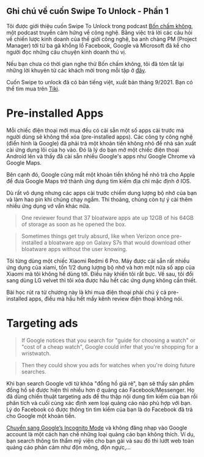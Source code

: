 ## Ghi chú về cuốn Swipe To Unlock - Phần 1

Tôi được giới thiệu cuốn Swipe To Unlock trong podcast [Bốn chấm không](https://open.spotify.com/show/0rbO8LhEBKGx2nsZ8ABCxG), một podcast truyền cảm hứng về công nghệ. Bằng việc trả lời các câu hỏi về chiến lược kinh doanh của thế giới công nghệ, ba anh chàng PM (Project Manager) tới từ ba gã khổng lồ Facebook, Google và Microsoft đã kể cho người đọc những câu chuyện kinh doanh thú vị. 

Nếu bạn chưa có thời gian nghe thử Bốn chấm không, tôi đã tóm tắt lại những lời khuyên từ các khách mời trong mỗi tập ở [đây](https://nanacoder.hashnode.dev/bon-cham-khong). 

Cuốn Swipe to unlock đã có bản tiếng việt, xuất bản tháng 9/2021. Bạn có thể tìm mua trên [Tiki](https://tiki.vn/swipe-to-unlock-p130327841.html?spid=130327842).

# Pre-installed Apps

Mỗi chiếc điện thoại mới mua đều có cài sẵn một số apps cài trước mà người dùng sẽ không thể xóa (pre-installed apps). Các công ty công nghệ (điển hình là Google) đã phải trả một khoản tiền không nhỏ để nhà sản xuất cài ứng dụng lõi của họ vào. Đó là lý do bạn mở một chiếc điện thoại Android lên và thấy đã cài sẵn nhiều Google's apps như Google Chrome và Google Maps.

Bên cạnh đó, Google cũng mất một khoản tiền không hề nhỏ trả cho Apple để đưa Google Maps trở thành ứng dụng tìm kiếm địa chỉ mặc định ở IOS.

Dù rất vô dụng nhưng các apps cài trước chiếm dung lượng bộ nhớ của bạn và làm hao pin khi chúng chạy ngầm. Thi thoảng, chúng còn tự ý cài thêm nhiều ứng dụng vớ vẩn khác nữa.

> One reviewer found that 37 bloatware apps ate up 12GB of his 64GB of storage as soon as he opened the box.

> Sometimes things get truly absurd, like when Verizon once pre-installed a bloatware app on Galaxy S7s that would download other bloatware apps without the user knowing.

Tôi từng dùng một chiếc Xiaomi Redmi 6 Pro. Máy được cài sẵn rất nhiều ứng dụng của xiami, tốn 1/2 dung lượng bộ nhớ và hơn một nửa số app của Xiaomi mà tôi không hề dùng tới. Điều này khiến tôi rất bực. Về sau, tôi đổi sang dùng LG velvet thì tôi xóa được hầu hết các ứng dụng không cần thiết.
 
Bài học rút ra từ chương này là khi mua điện thoại phải chú ý cả pre-installed apps, điều mà hầu hết mấy kênh review điện thoại không nói.

# Targeting ads

> If Google notices that you search for "guide for choosing a watch" or "cost of a cheap watch", Google could infer that you're shopping for a wristwatch.

> Then they could show you ads for watches when you're doing future searches.

Khi bạn search Google với từ khóa "đồng hồ giá rẻ", bạn sẽ thấy sản phẩm đồng hồ sẽ được hiện thì nhiều hơn ở quảng cáo Facebook/Messenger. Họ đã dùng chiến thuật targeting ads để thu thập nội dung tìm kiếm của bạn rồi phân tích và cuối cùng xác định xem loại quảng cáo nào phù hợp với bạn. Lý do Facebook có được thông tin tìm kiếm của bạn là do Facebook đã trả cho Google một khoản tiền.

[Chuyển sang Google’s Incognito Mode](https://www.rd.com/article/truth-google-incognito-mode/) và không đăng nhạp vào Google account là một cách hạn chế những loại quảng cáo bạn không thích. Ví dụ, bạn search thông tin thẩm mỹ viện cho bạn gái và sau đó thì lướt web toàn quảng cáo phản cảm như độn mông, độn ngực,...

